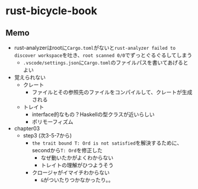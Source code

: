 # rust-bicycle-book
## Memo
- rust-analyzerはrootに`Cargo.toml`がないと`rust-analyzer failed to discover workspace`を吐き、`root scanned 0/0`でずっとぐるぐるしてしまう
  - `.vscode/settings.json`に`Cargo.toml`のファイルパスを書いてあげるとよい
- 覚えられない
  - クレート
    - ファイルとその参照先のファイルをコンパイルして、クレートが生成される
  - トレイト
    - interface的なもの？Haskellの型クラスが近いらしい
    - ポリモーフィズム
- chapter03
  - step3 (次3-5-7から)
    - `the trait bound T: Ord is not satisfied`を解決するために、secondから`T: Ord`を修正した
      - なぜ動いたかがよくわからない
      - トレイトの理解がひつようそう
    - クロージャがイマイチわからない
      - `&`がついたりつかなかったり。。